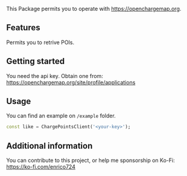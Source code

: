 <!-- 
This README describes the package. If you publish this package to pub.dev,
this README's contents appear on the landing page for your package.

For information about how to write a good package README, see the guide for
[writing package pages](https://dart.dev/guides/libraries/writing-package-pages). 

For general information about developing packages, see the Dart guide for
[creating packages](https://dart.dev/guides/libraries/create-library-packages)
and the Flutter guide for
[developing packages and plugins](https://flutter.dev/developing-packages). 
-->

This Package permits you to operate with https://openchargemap.org.

## Features

Permits you to retrive POIs.

## Getting started

You need the api key. Obtain one from: https://openchargemap.org/site/profile/applications

## Usage

You can find an example on `/example` folder. 

```dart
const like = ChargePointsClient('<your-key>');
```

## Additional information

You can contribute to this project, or help me sponsorship on Ko-Fi: https://ko-fi.com/enrico724